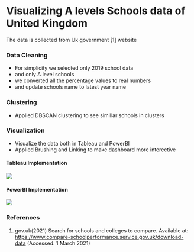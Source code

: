 # Visualizing A levels Schools data of United Kingdom

The data is collected from Uk government [1] website

### Data Cleaning
- For simplicity we selected only 2019 school data
- and only A level schools
- we converted all the percentage values to real numbers
- and update schools name to latest year name

### Clustering
- Applied DBSCAN clustering to see simillar schools in clusters

### Visualization
- Visualize the data both in Tableau and PowerBI
- Applied Brushing and Linking to make dashboard more interective

#### Tableau Implementation
![](https://raw.githubusercontent.com/fahimabrar/UK_schooldata_processing/main/imaages/uk_schooldata.JPG)

#### PowerBI Implementation
![](https://raw.githubusercontent.com/fahimabrar/UK_schooldata_processing/main/imaages/uk_schooldata_PBi.JPG)

### References
1. gov.uk(2021) Search for schools and colleges to compare. Available at: https://www.compare-schoolperformance.service.gov.uk/download-data (Accessed: 1 March 2021)



